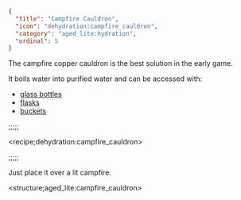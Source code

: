 ```json
{
  "title": "Campfire Cauldron",
  "icon": "dehydration:campfire_cauldron",
  "category": "aged_lite:hydration",
  "ordinal": 5
}
```

The campfire copper cauldron is the best solution in the early game.


It boils water into purified water and can be accessed with:

- [glass bottles](^aged_lite:hydration/utilities)
- [flasks](^aged_lite:hydration/utilities)
- [buckets](^aged_lite:hydration/furnace)

;;;;;

<recipe;dehydration:campfire_cauldron>

;;;;;

Just place it over a lit campfire.

<structure;aged_lite:campfire_cauldron>